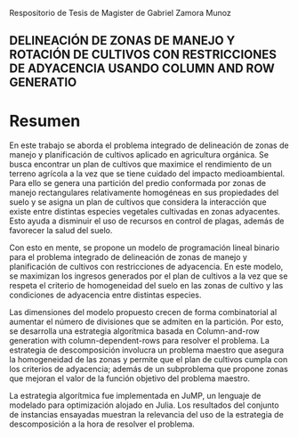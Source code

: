 Respositorio de Tesis de Magister de Gabriel Zamora Munoz


## DELINEACIÓN DE ZONAS DE MANEJO Y ROTACIÓN DE CULTIVOS CON RESTRICCIONES DE ADYACENCIA USANDO COLUMN AND ROW GENERATIO

# Resumen

En este trabajo se aborda el problema integrado de delineación de zonas de manejo y planificación de cultivos aplicado en agricultura orgánica. Se busca encontrar un plan de
cultivos que maximice el rendimiento de un terreno agrícola a la vez que se tiene cuidado del impacto medioambiental. Para ello se genera una partición del predio conformada por
zonas de manejo rectangulares relativamente homogéneas en sus propiedades del suelo y se asigna un plan de cultivos que considera la interacción que existe entre distintas especies vegetales cultivadas en zonas adyacentes. Esto ayuda a disminuir el uso de recursos en control de plagas, además de favorecer la salud del suelo.

Con esto en mente, se propone un modelo de programación lineal binario para el problema integrado de delineación de zonas de manejo y planificación de cultivos con
restricciones de adyacencia. En este modelo, se maximizan los ingresos generados por el plan de cultivos a la vez que se respeta el criterio de homogeneidad del suelo en las zonas
de cultivo y las condiciones de adyacencia entre distintas especies.

Las dimensiones del modelo propuesto crecen de forma combinatorial al aumentar el número de divisiones que se admiten en la partición. Por esto, se desarrolla una estrategia
algorítmica basada en Column-and-row generation with column-dependent-rows para resolver el problema. La estrategia de descomposición involucra un problema maestro que
asegura la homogeneidad de las zonas y permite que el plan de cultivos cumpla con los criterios de adyacencia; además de un subproblema que propone zonas que mejoran el
valor de la función objetivo del problema maestro.

La estrategia algorítmica fue implementada en JuMP, un lenguaje de modelado para optimización alojado en Julia. Los resultados del conjunto de instancias ensayadas muestran
la relevancia del uso de la estrategia de descomposición a la hora de resolver el problema.
